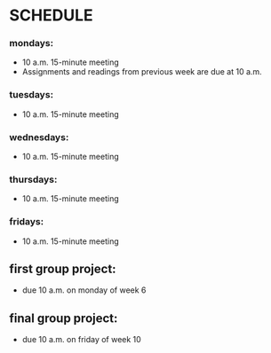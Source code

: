 # SCHEDULE  

### mondays:  
- 10 a.m. 15-minute meeting  
- Assignments and readings from previous week are due at 10 a.m.  


### tuesdays:  
- 10 a.m. 15-minute meeting  


### wednesdays:  
- 10 a.m. 15-minute meeting  


### thursdays:  
- 10 a.m. 15-minute meeting  


### fridays:  
- 10 a.m. 15-minute meeting  


## first group project:  
- due 10 a.m. on monday of week 6  


## final group project:  
- due 10 a.m. on friday of week 10 